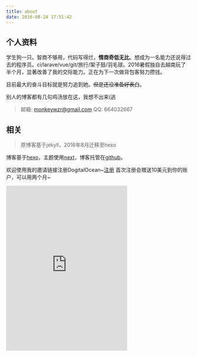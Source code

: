 ```yaml
---
title: about
date: 2016-08-24 17:51:42
---
```


## 个人资料

学生狗一只。智商不够用，代码写得烂，__情商奇低无比__。想成为一名能力还说得过去的程序员。ci/larave/vue/git/旅行/架子鼓/羽毛球。2016暑假独自去越南玩了半个月，显著改善了我的交际能力。正在为下一次做背包客努力攒钱。

目前最大的奋斗目标就是努力追到她。~~但是还没准备好表白~~。

别人的博客都有几句鸡汤放在这，我想不出来(逃


>邮箱: monkeywzr@gmail.com
>QQ: 664032667

## 相关

>原博客基于jekyll，2016年8月迁移至hexo

博客基于[hexo](https://hexo.io/)，主题使用[next](http://theme-next.iissnan.com/)，博客托管在[github](https://github.com/monkeyWzr/monkeywzr.github.io)。

欢迎使用我的邀请链接注册DogitalOcean~[注册](https://m.do.co/c/89c5fed715bf)
首次注册会赠送10美元到你的账户，可以用两个月~

<iframe frameborder="no" border="0" marginwidth="0" marginheight="0" width=330 height=450 src="http://music.163.com/outchain/player?type=0&id=483798008&auto=1&height=430"></iframe>
